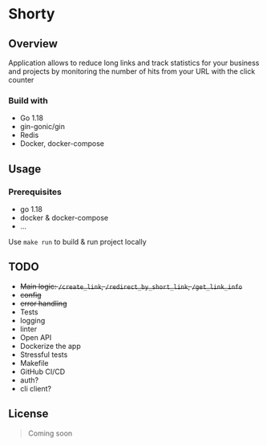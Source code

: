 # Shorty

## Overview

Application allows to reduce long links and track statistics for your business and projects by
monitoring the number of hits from your URL with the click counter

### Build with

* Go 1.18
* gin-gonic/gin
* Redis
* Docker, docker-compose

## Usage

### Prerequisites

* go 1.18
* docker & docker-compose
* ...

Use `make run` to build & run project locally

## TODO

* ~~Main logic: `/create_link`, `/redirect_by_short_link`, `/get_link_info`~~
* ~~config~~
* ~~error handling~~
* Tests
* logging
* linter
* Open API
* Dockerize the app
* Stressful tests
* Makefile
* GitHub CI/CD
* auth?
* cli client?

## License

> Coming soon